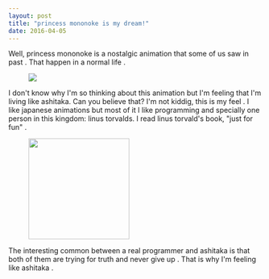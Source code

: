 ```yaml
---
layout: post
title: "princess mononoke is my dream!"
date: 2016-04-05
---
```

Well, princess mononoke is a nostalgic animation that some of us saw in past . That happen in a normal life . 

<figure>
	<img src="http://s7.picofile.com/file/8245951326/princess_mononoke_by_travzero.jpg">
</figure>

I don't know why I'm so thinking about this animation but I'm feeling that I'm living like ashitaka. Can you believe that? I'm not kiddig, this is my feel . I like japanese animations but most of it I like programming and specially one person in this kingdom: linus torvalds. I read linus torvald's book, "just for fun" . 

<figure>
	<img style="height:200px" src="http://s6.picofile.com/file/8245951000/jffun.jpeg">
</figure>

The interesting common between a real programmer and ashitaka is that both of them are trying for truth and never give up . That is why I'm feeling like ashitaka . 
